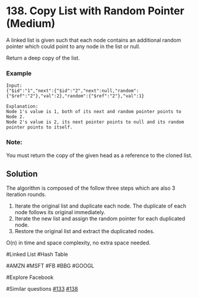 # 138. Copy List with Random Pointer (Medium)

A linked list is given such that each node contains an additional random pointer which could point to any node in the list or null.

Return a deep copy of the list.

### Example
```
Input:
{"$id":"1","next":{"$id":"2","next":null,"random":{"$ref":"2"},"val":2},"random":{"$ref":"2"},"val":1}

Explanation:
Node 1's value is 1, both of its next and random pointer points to Node 2.
Node 2's value is 2, its next pointer points to null and its random pointer points to itself.
```

### Note:
You must return the copy of the given head as a reference to the cloned list.

## Solution
The algorithm is composed of the follow three steps which are also 3 iteration rounds.

1. Iterate the original list and duplicate each node. The duplicate of each node follows its original immediately.
2. Iterate the new list and assign the random pointer for each duplicated node.
3. Restore the original list and extract the duplicated nodes.

O(n) in time and space complexity, no extra space needed.

#Linked List #Hash Table

#AMZN #MSFT #FB #BBG #GOOGL

#Explore Facebook

#Similar questions [#133](../p133m/README.md) [#138](../p138m/README.md)
